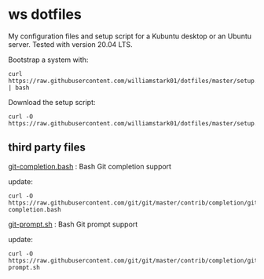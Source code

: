 # ws dotfiles

My configuration files and setup script for a Kubuntu desktop or an Ubuntu server. Tested with version 20.04 LTS.

Bootstrap a system with:
```
curl https://raw.githubusercontent.com/williamstark01/dotfiles/master/setup.sh | bash
```

Download the setup script:
```
curl -O https://raw.githubusercontent.com/williamstark01/dotfiles/master/setup.sh
```


## third party files

[git-completion.bash](https://github.com/git/git/blob/master/contrib/completion/git-completion.bash) : Bash Git completion support

update:
```
curl -O https://raw.githubusercontent.com/git/git/master/contrib/completion/git-completion.bash
```

[git-prompt.sh](https://github.com/git/git/blob/master/contrib/completion/git-prompt.sh) : Bash Git prompt support

update:
```
curl -O https://raw.githubusercontent.com/git/git/master/contrib/completion/git-prompt.sh
```
